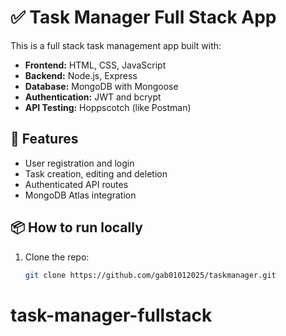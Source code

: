 # ✅ Task Manager Full Stack App

This is a full stack task management app built with:

- **Frontend:** HTML, CSS, JavaScript
- **Backend:** Node.js, Express
- **Database:** MongoDB with Mongoose
- **Authentication:** JWT and bcrypt
- **API Testing:** Hoppscotch (like Postman)

## 🚀 Features

- User registration and login
- Task creation, editing and deletion
- Authenticated API routes
- MongoDB Atlas integration

## 📦 How to run locally

1. Clone the repo:
   ```bash
   git clone https://github.com/gab01012025/taskmanager.git

# task-manager-fullstack
